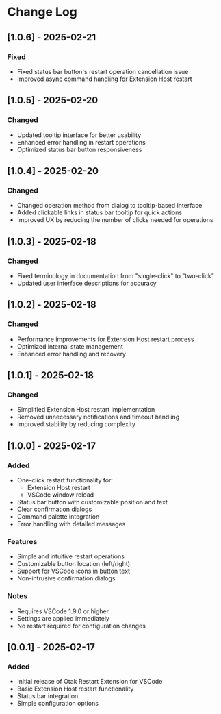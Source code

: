# Change Log

## [1.0.6] - 2025-02-21

### Fixed
- Fixed status bar button's restart operation cancellation issue
- Improved async command handling for Extension Host restart

## [1.0.5] - 2025-02-20

### Changed
- Updated tooltip interface for better usability
- Enhanced error handling in restart operations
- Optimized status bar button responsiveness

## [1.0.4] - 2025-02-20

### Changed
- Changed operation method from dialog to tooltip-based interface
- Added clickable links in status bar tooltip for quick actions
- Improved UX by reducing the number of clicks needed for operations

## [1.0.3] - 2025-02-18

### Changed
- Fixed terminology in documentation from "single-click" to "two-click"
- Updated user interface descriptions for accuracy

## [1.0.2] - 2025-02-18

### Changed
- Performance improvements for Extension Host restart process
- Optimized internal state management
- Enhanced error handling and recovery

## [1.0.1] - 2025-02-18

### Changed
- Simplified Extension Host restart implementation
- Removed unnecessary notifications and timeout handling
- Improved stability by reducing complexity

## [1.0.0] - 2025-02-17

### Added
- One-click restart functionality for:
  - Extension Host restart
  - VSCode window reload
- Status bar button with customizable position and text
- Clear confirmation dialogs
- Command palette integration
- Error handling with detailed messages

### Features
- Simple and intuitive restart operations
- Customizable button location (left/right)
- Support for VSCode icons in button text
- Non-intrusive confirmation dialogs

### Notes
- Requires VSCode 1.9.0 or higher
- Settings are applied immediately
- No restart required for configuration changes

## [0.0.1] - 2025-02-17

### Added
- Initial release of Otak Restart Extension for VSCode
- Basic Extension Host restart functionality
- Status bar integration
- Simple configuration options
